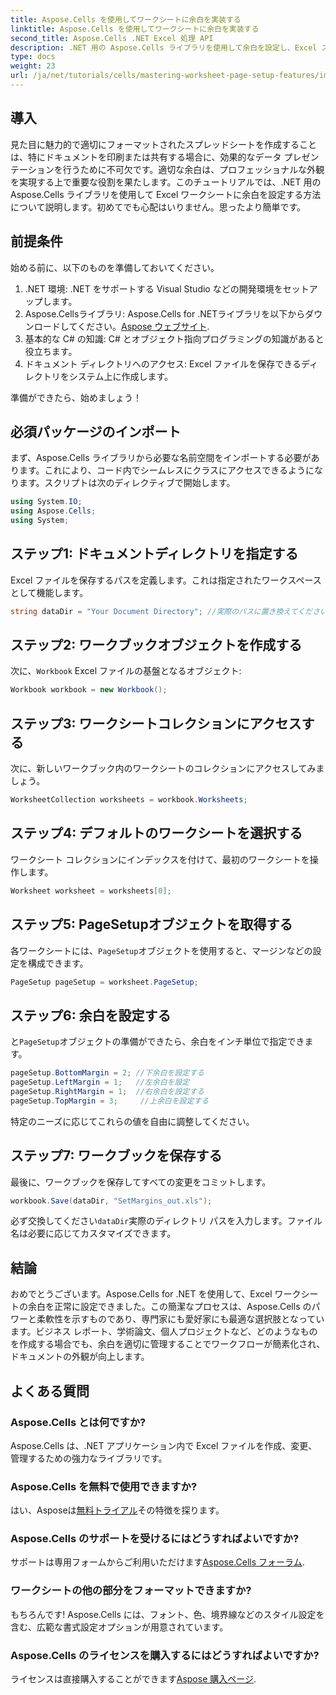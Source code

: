 ```yaml
---
title: Aspose.Cells を使用してワークシートに余白を実装する
linktitle: Aspose.Cells を使用してワークシートに余白を実装する
second_title: Aspose.Cells .NET Excel 処理 API
description: .NET 用の Aspose.Cells ライブラリを使用して余白を設定し、Excel スプレッドシートを強化する方法を学びます。このステップバイステップのチュートリアルでは、プロセスが簡素化され、データ プレゼンテーションがプロフェッショナルで洗練されたものになります。
type: docs
weight: 23
url: /ja/net/tutorials/cells/mastering-worksheet-page-setup-features/implement-margins-in-worksheet/
---
```

## 導入

見た目に魅力的で適切にフォーマットされたスプレッドシートを作成することは、特にドキュメントを印刷または共有する場合に、効果的なデータ プレゼンテーションを行うために不可欠です。適切な余白は、プロフェッショナルな外観を実現する上で重要な役割を果たします。このチュートリアルでは、.NET 用の Aspose.Cells ライブラリを使用して Excel ワークシートに余白を設定する方法について説明します。初めてでも心配はいりません。思ったより簡単です。

## 前提条件

始める前に、以下のものを準備しておいてください。

1. .NET 環境: .NET をサポートする Visual Studio などの開発環境をセットアップします。
2.  Aspose.Cellsライブラリ: Aspose.Cells for .NETライブラリを以下からダウンロードしてください。[Aspose ウェブサイト](https://releases.aspose.com/cells/net/).
3. 基本的な C# の知識: C# とオブジェクト指向プログラミングの知識があると役立ちます。
4. ドキュメント ディレクトリへのアクセス: Excel ファイルを保存できるディレクトリをシステム上に作成します。

準備ができたら、始めましょう！

## 必須パッケージのインポート

まず、Aspose.Cells ライブラリから必要な名前空間をインポートする必要があります。これにより、コード内でシームレスにクラスにアクセスできるようになります。スクリプトは次のディレクティブで開始します。

```csharp
using System.IO;
using Aspose.Cells;
using System;
```

## ステップ1: ドキュメントディレクトリを指定する

Excel ファイルを保存するパスを定義します。これは指定されたワークスペースとして機能します。

```csharp
string dataDir = "Your Document Directory"; //実際のパスに置き換えてください
```

## ステップ2: ワークブックオブジェクトを作成する

次に、`Workbook` Excel ファイルの基盤となるオブジェクト:

```csharp
Workbook workbook = new Workbook();
```

## ステップ3: ワークシートコレクションにアクセスする

次に、新しいワークブック内のワークシートのコレクションにアクセスしてみましょう。

```csharp
WorksheetCollection worksheets = workbook.Worksheets;
```

## ステップ4: デフォルトのワークシートを選択する

ワークシート コレクションにインデックスを付けて、最初のワークシートを操作します。

```csharp
Worksheet worksheet = worksheets[0];
```

## ステップ5: PageSetupオブジェクトを取得する

各ワークシートには、`PageSetup`オブジェクトを使用すると、マージンなどの設定を構成できます。

```csharp
PageSetup pageSetup = worksheet.PageSetup;
```

## ステップ6: 余白を設定する

と`PageSetup`オブジェクトの準備ができたら、余白をインチ単位で指定できます。

```csharp
pageSetup.BottomMargin = 2; //下余白を設定する
pageSetup.LeftMargin = 1;   //左余白を設定
pageSetup.RightMargin = 1;  //右余白を設定する
pageSetup.TopMargin = 3;     //上余白を設定する
```

特定のニーズに応じてこれらの値を自由に調整してください。

## ステップ7: ワークブックを保存する

最後に、ワークブックを保存してすべての変更をコミットします。

```csharp
workbook.Save(dataDir, "SetMargins_out.xls");
```

必ず交換してください`dataDir`実際のディレクトリ パスを入力します。ファイル名は必要に応じてカスタマイズできます。

## 結論

おめでとうございます。Aspose.Cells for .NET を使用して、Excel ワークシートの余白を正常に設定できました。この簡潔なプロセスは、Aspose.Cells のパワーと柔軟性を示すものであり、専門家にも愛好家にも最適な選択肢となっています。ビジネス レポート、学術論文、個人プロジェクトなど、どのようなものを作成する場合でも、余白を適切に管理することでワークフローが簡素化され、ドキュメントの外観が向上します。

## よくある質問

### Aspose.Cells とは何ですか?  
Aspose.Cells は、.NET アプリケーション内で Excel ファイルを作成、変更、管理するための強力なライブラリです。

### Aspose.Cells を無料で使用できますか?  
はい、Asposeは[無料トライアル](https://releases.aspose.com/)その特徴を探ります。

### Aspose.Cells のサポートを受けるにはどうすればよいですか?  
サポートは専用フォームからご利用いただけます[Aspose.Cells フォーラム](https://forum.aspose.com/c/cells/9).

### ワークシートの他の部分をフォーマットできますか?  
もちろんです! Aspose.Cells には、フォント、色、境界線などのスタイル設定を含む、広範な書式設定オプションが用意されています。

### Aspose.Cells のライセンスを購入するにはどうすればよいですか?  
ライセンスは直接購入することができます[Aspose 購入ページ](https://purchase.aspose.com/buy).